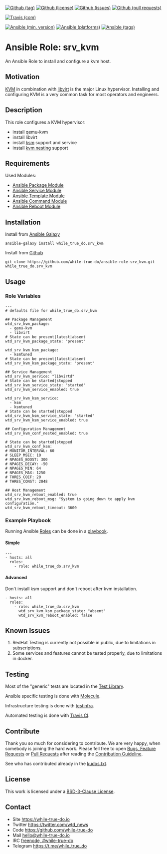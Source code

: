 <!--
name: README.md
description: This file contains important information for the repository.
author: while-true-do.io
contact: hello@while-true-do.io
license: BSD-3-Clause
-->

<!-- github shields -->
[![Github (tag)](https://img.shields.io/github/tag/while-true-do/ansible-role-srv_kvm.svg)](https://github.com/while-true-do/ansible-role-srv_kvm/tags)
[![Github (license)](https://img.shields.io/github/license/while-true-do/ansible-role-srv_kvm.svg)](https://github.com/while-true-do/ansible-role-srv_kvm/blob/master/LICENSE)
[![Github (issues)](https://img.shields.io/github/issues/while-true-do/ansible-role-srv_kvm.svg)](https://github.com/while-true-do/ansible-role-srv_kvm/issues)
[![Github (pull requests)](https://img.shields.io/github/issues-pr/while-true-do/ansible-role-srv_kvm.svg)](https://github.com/while-true-do/ansible-role-srv_kvm/pulls)
<!-- travis shields -->
[![Travis (com)](https://img.shields.io/travis/com/while-true-do/ansible-role-srv_kvm.svg)](https://travis-ci.com/while-true-do/ansible-role-srv_kvm)
<!-- ansible shields -->
[![Ansible (min. version)](https://img.shields.io/badge/dynamic/yaml.svg?label=Min.%20Ansible%20Version&url=https%3A%2F%2Fraw.githubusercontent.com%2Fwhile-true-do%2Fansible-role-srv_kvm%2Fmaster%2Fmeta%2Fmain.yml&query=%24.galaxy_info.min_ansible_version&colorB=black)](https://galaxy.ansible.com/while_true_do/srv_kvm)
[![Ansible (platforms)](https://img.shields.io/badge/dynamic/yaml.svg?label=Supported%20OS&url=https%3A%2F%2Fraw.githubusercontent.com%2Fwhile-true-do%2Fansible-role-srv_kvm%2Fmaster%2Fmeta%2Fmain.yml&query=galaxy_info.platforms%5B*%5D.name&colorB=black)](https://galaxy.ansible.com/while_true_do/srv_kvm)
[![Ansible (tags)](https://img.shields.io/badge/dynamic/yaml.svg?label=Galaxy%20Tags&url=https%3A%2F%2Fraw.githubusercontent.com%2Fwhile-true-do%2Fansible-role-srv_kvm%2Fmaster%2Fmeta%2Fmain.yml&query=%24.galaxy_info.galaxy_tags%5B*%5D&colorB=black)](https://galaxy.ansible.com/while_true_do/srv_kvm)

# Ansible Role: srv_kvm

An Ansible Role to install and configure a kvm host.

## Motivation

[KVM](https://www.linux-kvm.org/page/Main_Page) in combination with
[libvirt](https://libvirt.org/) is the major Linux hypervisor. Installing and
configuring KVM is a very common task for most operators and engineers.

## Description

This role configures a KVM hypervisor:

-   install qemu-kvm
-   install libvirt
-   install [ksm](https://www.linux-kvm.org/page/KSM) support and service
-   install [kvm nesting](https://www.linux-kvm.org/page/Nested_Guests) support

## Requirements

Used Modules:

-   [Ansible Package Module](https://docs.ansible.com/ansible/latest/modules/package_module.html)
-   [Ansible Service Module](https://docs.ansible.com/ansible/latest/modules/service_module.html)
-   [Ansible Template Module](https://docs.ansible.com/ansible/latest/modules/template_module.html)
-   [Ansible Command Module](https://docs.ansible.com/ansible/latest/modules/command_module.html)
-   [Ansible Reboot Module](https://docs.ansible.com/ansible/latest/modules/reboot_module.html)

## Installation

Install from [Ansible Galaxy](https://galaxy.ansible.com/while_true_do/srv_kvm)
```
ansible-galaxy install while_true_do.srv_kvm
```

Install from [Github](https://github.com/while-true-do/ansible-role-srv_kvm)
```
git clone https://github.com/while-true-do/ansible-role-srv_kvm.git while_true_do.srv_kvm
```

## Usage

### Role Variables

```
---
# defaults file for while_true_do.srv_kvm

## Package Management
wtd_srv_kvm_package:
  - qemu-kvm
  - libvirt
# State can be present|latest|absent
wtd_srv_kvm_package_state: "present"

wtd_srv_kvm_ksm_package:
  - ksmtuned
# State can be present|latest|absent
wtd_srv_kvm_ksm_package_state: "present"

## Service Management
wtd_srv_kvm_service: "libvirtd"
# State can be started|stopped
wtd_srv_kvm_service_state: "started"
wtd_srv_kvm_service_enabled: true

wtd_srv_kvm_ksm_service:
  - ksm
  - ksmtuned
# State can be started|stopped
wtd_srv_kvm_ksm_service_state: "started"
wtd_srv_kvm_ksm_service_enabled: true

## Configuration Management
wtd_srv_kvm_conf_nested_enabled: true

# State can be started|stopped
wtd_srv_kvm_conf_ksm:
# MONITOR_INTERVAL: 60
# SLEEP_MSEC: 10
# NPAGES_BOOST: 300
# NPAGES_DECAY: -50
# NPAGES_MIN: 64
# NPAGES_MAX: 1250
# THRES_COEF: 20
# THRES_CONST: 2048

## Host Management
wtd_srv_kvm_reboot_enabled: true
wtd_srv_kvm_reboot_msg: "System is going down to apply kvm configuration."
wtd_srv_kvm_reboot_timeout: 3600
```

### Example Playbook

Running Ansible
[Roles](https://docs.ansible.com/ansible/latest/user_guide/playbooks_reuse_roles.html)
can be done in a
[playbook](https://docs.ansible.com/ansible/latest/user_guide/playbooks_intro.html).

#### Simple

```
---
- hosts: all
  roles:
    - role: while_true_do.srv_kvm
```

#### Advanced

Don't install ksm support and don't reboot after kvm installation.

```
- hosts: all
  roles:
    - role: while_true_do.srv_kvm
      wtd_srv_kvm_ksm_package_state: "absent"
      wtd_srv_kvm_reboot_enabled: false
```

## Known Issues

1.  RedHat Testing is currently not possible in public, due to limitations
    in subscriptions.
2.  Some services and features cannot be tested properly, due to limitations
    in docker.

## Testing

Most of the "generic" tests are located in the
[Test Library](https://github.com/while-true-do/test-library).

Ansible specific testing is done with
[Molecule](https://molecule.readthedocs.io/en/stable/).

Infrastructure testing is done with
[testinfra](https://testinfra.readthedocs.io/en/stable/).

Automated testing is done with [Travis CI](https://travis-ci.com/while-true-do).

## Contribute

Thank you so much for considering to contribute. We are very happy, when somebody
is joining the hard work. Please fell free to open
[Bugs, Feature Requests](https://github.com/while-true-do/ansible-role-srv_kvm/issues)
or [Pull Requests](https://github.com/while-true-do/ansible-role-srv_kvm/pulls) after
reading the [Contribution Guideline](https://github.com/while-true-do/doc-library/blob/master/docs/CONTRIBUTING.md).

See who has contributed already in the [kudos.txt](./kudos.txt).

## License

This work is licensed under a [BSD-3-Clause License](https://opensource.org/licenses/BSD-3-Clause).

## Contact

-   Site <https://while-true-do.io>
-   Twitter <https://twitter.com/wtd_news>
-   Code <https://github.com/while-true-do>
-   Mail [hello@while-true-do.io](mailto:hello@while-true-do.io)
-   IRC [freenode, #while-true-do](https://webchat.freenode.net/?channels=while-true-do)
-   Telegram <https://t.me/while_true_do>
